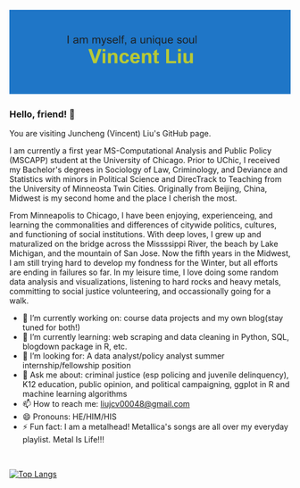 
![Banner](https://github.com/jcvincentliu/jcvincentliu/blob/main/header.png)

### Hello, friend! 👋

You are visiting Juncheng (Vincent) Liu's GitHub page. 

I am currently a first year MS-Computational Analysis and Public Policy (MSCAPP) student at the University of Chicago. Prior to UChic, I received my Bachelor's degrees in Sociology of Law, Criminology, and Deviance and Statistics with minors in Political Science and DirecTrack to Teaching from the University of Minneosta Twin Cities. Originally from Beijing, China, Midwest is my second home and the place I cherish the most. 

From Minneapolis to Chicago, I have been enjoying, experienceing, and learning the commonalities and differences of citywide politics, cultures, and functioning of social institutions. With deep loves, I grew up and maturalized on the bridge across the Missssippi River, the beach by Lake Michigan, and the mountain of San Jose. Now the fifth years in the Midwest, I am still trying hard to develop my fondness for the Winter, but all efforts are ending in failures so far. In my leisure time, I love doing some random data analysis and visualizations, listening to hard rocks and heavy metals, committing to social justice volunteering, and occassionally going for a walk. 

- 🔭 I’m currently working on: course data projects and my own blog(stay tuned for both!)
- 🌱 I’m currently learning: web scraping and data cleaning in Python, SQL, blogdown package in R, etc. 
- 🤔 I’m looking for: A data analyst/policy analyst summer internship/fellowship position 
- 💬 Ask me about: criminal justice (esp policing and juvenile delinquency), K12 education, public opinion, and political campaigning, 
ggplot in R and machine learning algorithms
- 📫 How to reach me: liujcv00048@gmail.com
- 😄 Pronouns: HE/HIM/HIS
- ⚡ Fun fact: I am a metalhead! Metallica's songs are all over my everyday playlist. Metal Is Life!!! 

<br/>

[![Top Langs](https://github-readme-stats.vercel.app/api/top-langs/?username=jcvincentliu)](https://github.com/jcvincentliu/github-readme-stats)
 

